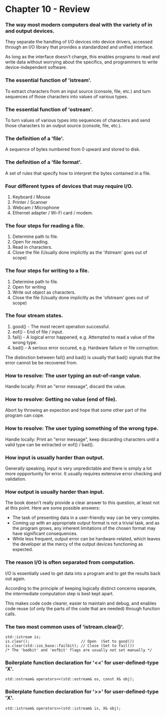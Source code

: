 # Chapter 10 - Review

### The way most modern computers deal with the variety of in and output devices.
They separate the handling of I/O devices into device drivers, accessed through an I/O library that provides a standardized and unified interface.

As long as the interface doesn't change, this enables programs to read and write data without worrying about the specifics, and programmers to write device-independent software.

### The essential function of 'istream'.
To extract characters from an input source (console, file, etc.) and turn sequences of those characters into values of various types.

### The essential function of 'ostream'.
To turn values of various types into sequences of characters and send those characters to an output source (console, file, etc.).

### The definition of a 'file'.
A sequence of bytes numbered from 0 upward and stored to disk.

### The definition of a 'file format'.
A set of rules that specify how to interpret the bytes contained in a file.

### Four different types of devices that may require I/O.
1. Keyboard / Mouse
2. Printer / Scanner
3. Webcam / Microphone
4. Ethernet adapter / Wi-Fi card / modem.

### The four steps for reading a file.
1. Determine path to file.
2. Open for reading.
3. Read in characters.
4. Close the file (Usually done implicitly as the 'ifstream' goes out of scope)

### The four steps for writing to a file.
1. Determine path to file.
2. Open for writing
3. Write out object as characters.
4. Close the file (Usually done implicitly as the 'ofstream' goes out of scope)

### The four stream states.
1. good() - The most recent operation successful.
2. eof() - End of file / input.
3. fail() - A logical error happened, e.g. Attempted to read a value of the wrong type.
4. bad() - A serious error occured, e.g. Hardware failure or file corruption.

The distinction between fail() and bad() is usually that bad() signals that the error cannot be be recovered from.

### How to resolve: The user typing an out-of-range value.
Handle locally: Print an "error message", discard the value.

### How to resolve: Getting no value (end of file).
Abort by throwing an expection and hope that some other part of the program can cope.

### How to resolve: The user typing something of the wrong type.
Handle locally: Print an "error message", keep discarding characters until a valid type can be extracted or eof() / bad().

### How input is usually harder than output.
Generally speaking, input is very unpredictable and there is simply a lot more oppportunity for error. It usually requires extensive error checking and validation.

### How output is usually harder than input.
The book doesn't really provide a clear answer to this question, at least not at this point. Here are some possible answers:
- The task of presenting data in a user-friendly way can be very complex.
- Coming up with an appropriate output format is not a trivial task, and as the program grows, any inherent limitations of the chosen format may have significant consequences.
- While less frequent, output error can be hardware-related, which leaves the developer at the mercy of the output devices functioning as expected.

### The reason I/O is often separated from computation.
I/O is essentially used to get data into a program and to get the results back out again.

According to the principle of keeping logically distinct concerns separate, the intermediate computation step is best kept apart.

This makes code code clearer, easier to maintain and debug, and enables code reuse (of only the parts of the code that are needed) through function calls.

### The two most common uses of 'istream.clear()'.
```
std::istream is;
is.clear();                       // Open  (Set to good())
is.clear(std::ios_base::failbit); // Close (Set to fail())
/* The 'badbit' and 'eofbit' flags are usually not set manually */
```

### Boilerplate function declaration for '<<' for user-defined-type 'X'.
```
std::ostream& operators<<(std::ostream& os, const X& obj);
```

### Boilerplate function declaration for '>>' for user-defined-type 'X'.
```
std::istream& operators>>(std::istream& is, X& obj);
```
